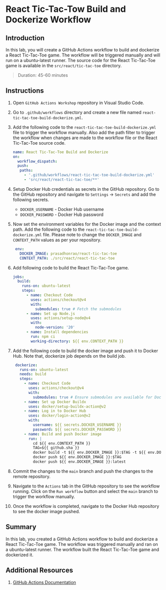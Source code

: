 # React Tic-Tac-Tow Build and Dockerize Workflow

## Introduction

In this lab, you will create a GitHub Actions workflow to build and dockerize a React Tic-Tac-Toe game. The workflow will be triggered manually and will run on a ubuntu-latest runner. The source code for the React Tic-Tac-Toe game is available in the `src/react/tic-tac-toe` directory.

> Duration: 45-60 minutes

## Instructions

1. Open `GitHub Actions Workshop` repository in Visual Studio Code.
1. Go to `.github/workflows` directory and create a new file named `react-tic-tac-toe-build-dockerize.yml`.
1. Add the following code to the `react-tic-tac-toe-build-dockerize.yml` file to trigger the workflow manually. Also add the path filter to trigger the workflow when changes are made to the workflow file or the React Tic-Tac-Toe source code.

   ```YAML
   name: React Tic-Tac-Toe Build and Dockerize
   on:
     workflow_dispatch:
     push:
      paths:
        - '.github/workflows/react-tic-tac-toe-build-dockerize.yml'
        - 'src/react/react-tic-tac-toe/**'
   ```

1. Setup Docker Hub credentials as secrets in the GitHub repository. Go to the GitHub repository and navigate to `Settings` -> `Secrets` and add the following secrets.

   - `DOCKER_USERNAME` - Docker Hub username
   - `DOCKER_PASSWORD` - Docker Hub password

1. Now set the environment variables for the Docker image and the context path. Add the following code to the `react-tic-tac-toe-build-dockerize.yml` file. Please note to change the `DOCKER_IMAGE` and `CONTEXT_PATH` values as per your repository.

   ```YAML
    env:
      DOCKER_IMAGE: prasadhonrao/react-tic-tac-toe
      CONTEXT_PATH: ./src/react/react-tic-tac-toe
   ```

1. Add following code to build the React Tic-Tac-Toe game.

   ```YAML
   jobs:
     build:
       runs-on: ubuntu-latest
       steps:
         - name: Checkout Code
           uses: actions/checkout@v4
           with:
             submodules: true # Fetch the submodules
         - name: Set up Node.js
           uses: actions/setup-node@v4
           with:
             node-version: '20'
         - name: Install dependencies
           run: npm ci
           working-directory: ${{ env.CONTEXT_PATH }}
   ```

1. Add the following code to build the docker image and push it to Docker Hub. Note that, dockerize job depends on the build job.

   ```YAML
    dockerize:
      runs-on: ubuntu-latest
      needs: build
      steps:
        - name: Checkout Code
          uses: actions/checkout@v4
          with:
            submodules: true # Ensure submodules are available for Docker build
        - name: Set up Docker Buildx
          uses: docker/setup-buildx-action@v2
        - name: Log in to Docker Hub
          uses: docker/login-action@v2
          with:
            username: ${{ secrets.DOCKER_USERNAME }}
            password: ${{ secrets.DOCKER_PASSWORD }}
        - name: Build and push Docker image
          run: |
            cd ${{ env.CONTEXT_PATH }}
            TAG=${{ github.sha }}
            docker build -t ${{ env.DOCKER_IMAGE }}:$TAG -t ${{ env.DOCKER_IMAGE }}:latest .
            docker push ${{ env.DOCKER_IMAGE }}:$TAG
            docker push ${{ env.DOCKER_IMAGE }}:latest

   ```

1. Commit the changes to the `main` branch and push the changes to the remote repository.

1. Navigate to the `Actions` tab in the GitHub repository to see the workflow running. Click on the `Run workflow` button and select the `main` branch to trigger the workflow manually.

1. Once the workflow is completed, navigate to the Docker Hub repository to see the docker image pushed.

## Summary

In this lab, you created a GitHub Actions workflow to build and dockerize a React Tic-Tac-Toe game. The workflow was triggered manually and ran on a ubuntu-latest runner. The workflow built the React Tic-Tac-Toe game and dockerized it.

## Additional Resources

1. [GitHub Actions Documentation](https://docs.github.com/en/actions)
